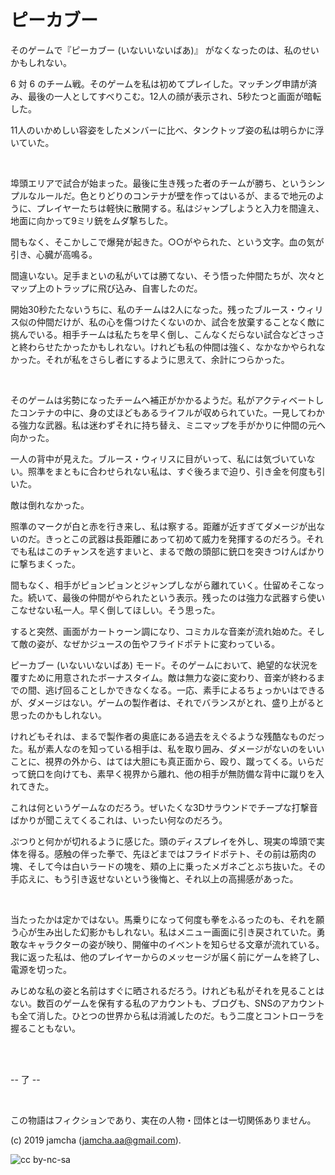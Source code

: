 

# ピーカブー

そのゲームで『ピーカブー (いないいないばあ)』 がなくなったのは、私のせいかもしれない。

6 対 6 のチーム戦。そのゲームを私は初めてプレイした。マッチング申請が済み、最後の一人としてすべりこむ。12人の顔が表示され、5秒たつと画面が暗転した。

11人のいかめしい容姿をしたメンバーに比べ、タンクトップ姿の私は明らかに浮いていた。

<br>

埠頭エリアで試合が始まった。最後に生き残った者のチームが勝ち、というシンプルなルールだ。色とりどりのコンテナが壁を作ってはいるが、まるで地元のように、プレイヤーたちは軽快に散開する。私はジャンプしようと入力を間違え、地面に向かって9ミリ銃をムダ撃ちした。

間もなく、そこかしこで爆発が起きた。○○がやられた、という文字。血の気が引き、心臓が高鳴る。

間違いない。足手まといの私がいては勝てない、そう悟った仲間たちが、次々とマップ上のトラップに飛び込み、自害したのだ。

開始30秒たたないうちに、私のチームは2人になった。残ったブルース・ウィリス似の仲間だけが、私の心を傷つけたくないのか、試合を放棄することなく敵に挑んでいる。相手チームは私たちを早く倒し、こんなくだらない試合などさっさと終わらせたかったかもしれない。けれども私の仲間は強く、なかなかやられなかった。それが私をさらし者にするように思えて、余計につらかった。

<br>

そのゲームは劣勢になったチームへ補正がかかるようだ。私がアクティベートしたコンテナの中に、身の丈ほどもあるライフルが収められていた。一見してわかる強力な武器。私は迷わずそれに持ち替え、ミニマップを手がかりに仲間の元へ向かった。

一人の背中が見えた。ブルース・ウィリスに目がいって、私には気づいていない。照準をまともに合わせられない私は、すぐ後ろまで迫り、引き金を何度も引いた。

敵は倒れなかった。

照準のマークが白と赤を行き来し、私は察する。距離が近すぎてダメージが出ないのだ。きっとこの武器は長距離にあって初めて威力を発揮するのだろう。それでも私はこのチャンスを逃すまいと、まるで敵の頭部に銃口を突きつけんばかりに撃ちまくった。

間もなく、相手がピョンピョンとジャンプしながら離れていく。仕留めそこなった。続いて、最後の仲間がやられたという表示。残ったのは強力な武器すら使いこなせない私一人。早く倒してほしい。そう思った。

すると突然、画面がカートゥーン調になり、コミカルな音楽が流れ始めた。そして敵の姿が、なぜかジュースの缶やフライドポテトに変わっている。

ピーカブー (いないいないばあ) モード。そのゲームにおいて、絶望的な状況を覆すために用意されたボーナスタイム。敵は無力な姿に変わり、音楽が終わるまでの間、逃げ回ることしかできなくなる。一応、素手によるちょっかいはできるが、ダメージはない。ゲームの製作者は、それでバランスがとれ、盛り上がると思ったのかもしれない。

けれどもそれは、まるで製作者の奥底にある過去をえぐるような残酷なものだった。私が素人なのを知っている相手は、私を取り囲み、ダメージがないのをいいことに、視界の外から、はては大胆にも真正面から、殴り、蹴ってくる。いらだって銃口を向けても、素早く視界から離れ、他の相手が無防備な背中に蹴りを入れてきた。

これは何というゲームなのだろう。ぜいたくな3Dサラウンドでチープな打撃音ばかりが聞こえてくるこれは、いったい何なのだろう。

ぷつりと何かが切れるように感じた。頭のディスプレイを外し、現実の埠頭で実体を得る。感触の伴った拳で、先ほどまではフライドポテト、その前は筋肉の塊、そして今は白いラードの塊を、頬の上に乗ったメガネごとぶち抜いた。その手応えに、もう引き返せないという後悔と、それ以上の高揚感があった。

<br>

当たったかは定かではない。馬乗りになって何度も拳をふるったのも、それを願う心が生み出した幻影かもしれない。私はメニュー画面に引き戻されていた。勇敢なキャラクターの姿が映り、開催中のイベントを知らせる文章が流れている。我に返った私は、他のプレイヤーからのメッセージが届く前にゲームを終了し、電源を切った。

みじめな私の姿と名前はすぐに晒されるだろう。けれども私がそれを見ることはない。数百のゲームを保有する私のアカウントも、ブログも、SNSのアカウントも全て消した。ひとつの世界から私は消滅したのだ。もう二度とコントローラを握ることもない。

<br>  
<br>  

-- 了 --

<br>  

この物語はフィクションであり、実在の人物・団体とは一切関係ありません。  

(c) 2019 jamcha (jamcha.aa@gmail.com).  

![cc by-nc-sa](https://i.creativecommons.org/l/by-nc-sa/4.0/88x31.png)  

